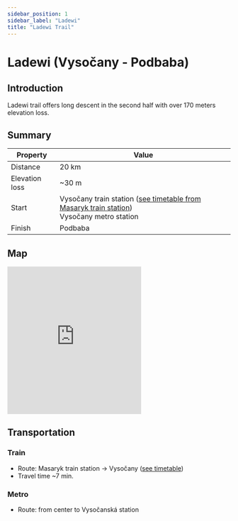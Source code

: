 ```yaml
---
sidebar_position: 1
sidebar_label: "Ladewi"
title: "Ladewi Trail"
---
```


# Ladewi (Vysočany - Podbaba)

## Introduction

Ladewi trail offers long descent in the second half with over 170 meters elevation loss.

## Summary

| Property | Value |
| --- | --- |
| Distance | 20 km |
| Elevation loss | ~30 m |
| Start | Vysočany train station ([see timetable from Masaryk train station](https://idos.idnes.cz/vlakyautobusymhdvse/spojeni/vysledky/?f=Praha%20Masarykovo%20n.&fc=100003&t=Praha-Vyso%C4%8Dany&tc=100003&direct=true&af=true&trt=150,151,152,153&fcs=3)) <br /> Vysočany metro station  |
| Finish | Podbaba |

## Map

<iframe src="https://en.frame.mapy.cz/s/kemonature" width="60%" height="333" frameborder="0"></iframe>

## Transportation

### Train

- Route: Masaryk train station -> Vysočany ([see timetable](https://idos.idnes.cz/vlakyautobusymhdvse/spojeni/vysledky/?f=Praha%20Masarykovo%20n.&fc=100003&t=Praha-Vyso%C4%8Dany&tc=100003&direct=true&af=true&trt=150,151,152,153&fcs=3))
- Travel time ~7 min.

### Metro

- Route: from center to Vysočanská station